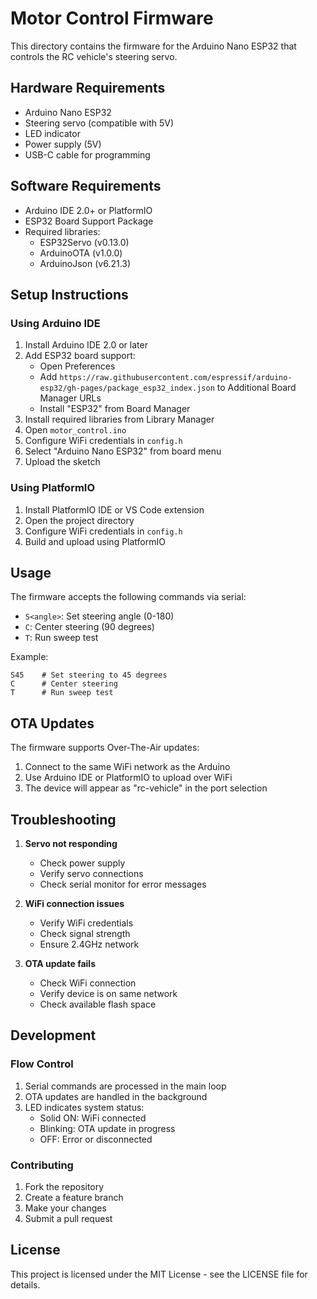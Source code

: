 # Motor Control Firmware

This directory contains the firmware for the Arduino Nano ESP32 that controls the RC vehicle's steering servo.

## Hardware Requirements

- Arduino Nano ESP32
- Steering servo (compatible with 5V)
- LED indicator
- Power supply (5V)
- USB-C cable for programming

## Software Requirements

- Arduino IDE 2.0+ or PlatformIO
- ESP32 Board Support Package
- Required libraries:
  - ESP32Servo (v0.13.0)
  - ArduinoOTA (v1.0.0)
  - ArduinoJson (v6.21.3)

## Setup Instructions

### Using Arduino IDE

1. Install Arduino IDE 2.0 or later
2. Add ESP32 board support:
   - Open Preferences
   - Add `https://raw.githubusercontent.com/espressif/arduino-esp32/gh-pages/package_esp32_index.json` to Additional Board Manager URLs
   - Install "ESP32" from Board Manager
3. Install required libraries from Library Manager
4. Open `motor_control.ino`
5. Configure WiFi credentials in `config.h`
6. Select "Arduino Nano ESP32" from board menu
7. Upload the sketch

### Using PlatformIO

1. Install PlatformIO IDE or VS Code extension
2. Open the project directory
3. Configure WiFi credentials in `config.h`
4. Build and upload using PlatformIO

## Usage

The firmware accepts the following commands via serial:

- `S<angle>`: Set steering angle (0-180)
- `C`: Center steering (90 degrees)
- `T`: Run sweep test

Example:
```
S45    # Set steering to 45 degrees
C      # Center steering
T      # Run sweep test
```

## OTA Updates

The firmware supports Over-The-Air updates:

1. Connect to the same WiFi network as the Arduino
2. Use Arduino IDE or PlatformIO to upload over WiFi
3. The device will appear as "rc-vehicle" in the port selection

## Troubleshooting

1. **Servo not responding**
   - Check power supply
   - Verify servo connections
   - Check serial monitor for error messages

2. **WiFi connection issues**
   - Verify WiFi credentials
   - Check signal strength
   - Ensure 2.4GHz network

3. **OTA update fails**
   - Check WiFi connection
   - Verify device is on same network
   - Check available flash space

## Development

### Flow Control

1. Serial commands are processed in the main loop
2. OTA updates are handled in the background
3. LED indicates system status:
   - Solid ON: WiFi connected
   - Blinking: OTA update in progress
   - OFF: Error or disconnected

### Contributing

1. Fork the repository
2. Create a feature branch
3. Make your changes
4. Submit a pull request

## License

This project is licensed under the MIT License - see the LICENSE file for details. 